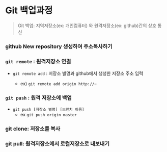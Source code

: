 # Git 백업과정

> Git 백업: 지역저장소(ex: 개인컴퓨터) 와 원격저장소(ex: github)간의 상호 통신



### github New repository 생성하여 주소복사하기

 



### `git remote` : 원격저장소 연결

- `git remote add` : 저장소 별명과 github에서 생성한 저장소 주소 입력			

  - ex) `git remote add origin http://~` 

   

  

### `git push` : 원격 저장소에 백업

- `git push [저장소 별명] [브랜치 이름]` 
  - ex `git push origin master` 



### git clone: 저장소를 복사



### git pull: 원격저장소에서 로컬저장소로 내보내기

